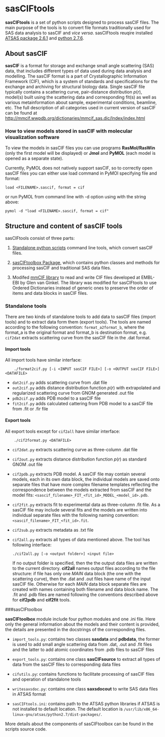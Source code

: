 # sasCIFtools
**sasCIFtools** is a set of python scripts designed to process sasCIF files. The main purpose of the tools is to convert file formats traditionally used for SAS data analysis to sasCIF and *vice versa*. sasCIFtools reuqire installed [ATSAS package 2.6.1](http://www.embl-hamburg.de/biosaxs/software.html) and [python 2.7.6](https://www.python.org/downloads/).

## About sasCIF
**sasCIF** is a format for storage and exchange small angle scattering (SAS) data, that includes different types of data used during data analysis and modelling. The sasCIF format is a part of Crystallographic Information Framework (CIF), which is a system of standards and specifications for the exchange and archiving for structural biology data. Single sasCIF file typically contains a scattering curve, pair-distance distribution *p*(*r*), model(s) built using the scattering data and corresponding fit(s) as well as various metainformation about sample, experimental conditions, beamline, etc. The full description of all categories used in current version of sasCIF can be found at http://mmcif.wwpdb.org/dictionaries/mmcif_sas.dic/Index/index.html

### How to view models stored in sasCIF with molecular visualization software

To view the models in sasCIF files you can use programs **RasMol/RasWin** (only the first model will be displayed) or **Jmol** and **PyMOL** (each model is opened as a separate state). 

Currently, PyMOL does not natively support sasCIF, so to correctly open sasCIF files you can either use load command in PyMOl specifying file and format:

```load <FILENAME>.sascif, format = cif```

or run PyMOL from command line with -d option using with the string above:

```pymol -d "load <FILENAME>.sascif, format = cif"``` 

## Structure and content of sasCIF tools
sasCIFtools consist of three parts:

1. [Standalone python scripts](#standalone-tools) command line tools, which convert sasCIF files.

2. [sasCIFtoolbox Package](#sasciftoolbox), which contains python classes and methods for processing sasCIF and traditional SAS data files.

3. Modifed [mmCIF library](https://github.com/glenveegee/PDBeCIF) to read and write CIF files developed at EMBL-EBI by Glen van Ginkel. The library was modified for sasCIFtools to use Ordered Dictionaries instead of generic ones to preserve the order of items and data blocks in sasCIF files.

### Standalone tools

There are two kinds of standalone tools to add data to sasCIF files (import tools) and to extract data form them (export tools). The tools are named according to the following convention: `format_a2format_b`, where the format_a is the original format and format_b is destination format, e.g. `cif2dat` extracts scattering curve from the sasCIF file in the .dat format.

#### Import tools

All import tools have similar interface:

```
    ./format2cif.py [-i <INPUT sasCIF FILE>] [-o <OUTPUT sasCIF FILE>] <DATAFILE>
```

* `dat2cif.py` adds scattering curve from .dat file
* `out2cif.py` adds distance distribution function *p*(*r*) with extrapolated and regularized scattering curve from GNOM generated .out file
* `pdb2cif.py` adds PDB model to a sasCIF file
* `fit2cif.py` adds calculated cattering from PDB model to a sasCIF file from .fit or .fir file


#### Export tools

All export tools except for `cif2all` have similar interface:

```
    ./cif2format.py <DATAFILE>
```

* `cif2dat.py` extracts scattering curve as three-column .dat file
* `cif2out.py` extracts distance distribution function *p*(*r*) as standard GNOM .out file
* `cif2pdb.py` extracts PDB model. A sasCIF file may contain several models, each in its own data block, the individual models are saved onto separate files that have more complex filename templates reflecting the correspondence between the models extracted from sasCIF and the model fits: `<sascif_filename>_FIT_<fit_id>_MODEL_<model_id>.pdb`.
* `cif2fit.py` extracts fit to experimental data as three-column .fit file. As a sasCIF file may include several fits and the models are written into individual separate files with the following naming convention: `<sascif_filename>_FIT_<fit_id>.fit`.
* `cif2sub.py` extracts metadata as .txt file

* `cif2all.py` extracts all types of data mentioned above. The tool has following interface:

	```
	./cif2all.py [-o <output folder>] <input file>
	```

	If no output folder is specified, then the the output data files are written to the current directory. **cif2all** names output files according to the file structure: if file has only one *MAIN* data block (the one with the scattering curve), then the .dat and .out files have name of the input sasCIF file. Otherwise for each *MAIN* data block separate files are created with names containing both filename and data block name. The .fit and .pdb files are named following the conventions described above for **cif2pdb** and **cif2fit** tools.

###sasCIFtoolbox

**sasCIFtoolbox** module include four python modules and one .ini file. Here only the general information about the models and their content is provided, the details are presented in the docstrings of the corresponding files.   

* `import_tools.py`: contains two classes **sasdata** and **pdbdata**, the former is used to add small angle scattering data from .dat, .out and .fit files and the latter to add atomic coordinates from .pdb files to sasCIF files

* `export_tools.py`: contains one class **sasCIFsource** to extract all types of data from the sasCIF files to corresponding data files

* `cifutils.py`: contains functions to facilitate processing of sasCIF files and operation of standalone tools

* `writesaxsdoc.py`: contains one class **saxsdocout** to write SAS data files in ATSAS format
    
* `sasCIFtools.ini`: contains path to the ATSAS python libraries if ATSAS is not installed to default location. The default location is `/usr/lib/x86_64-linux-gnu/atsas/python2.7/dist-packages/`.

More details about the components of sasCIFtoolbox can be found in the scripts source code.
